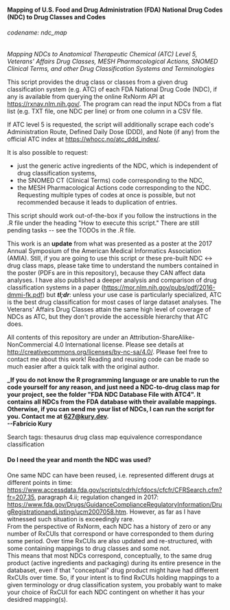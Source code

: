 #### Mapping of U.S. Food and Drug Administration (FDA) National Drug Codes (NDC) to Drug Classes and Codes  
###### codename: ndc_map
*_Mapping NDCs to Anatomical Therapeutic Chemical (ATC) Level 5, Veterans' Affairs Drug Classes, MESH Pharmacological Actions, SNOMED Clinical Terms, and other Drug Classification Systems and Terminologies_*
  
This script provides the drug class or classes from a given drug classification system (e.g. ATC) of each FDA National Drug Code (NDC), if any is available from querying the online RxNorm API at https://rxnav.nlm.nih.gov/. The program can read the input NDCs from a flat list (e.g. TXT file, one NDC per line) or from one column in a CSV file.  
  
If ATC level 5 is requested, the script will additionally scrape each code's Administration Route, Defined Daily Dose (DDD), and Note (if any) from the official ATC index at https://whocc.no/atc_ddd_index/.  
  
It is also possible to request:  
- just the generic active ingredients of the NDC, which is independent of drug classification systems,  
- the SNOMED CT (Clinical Terms) code corresponding to the NDC,  
- the MESH Pharmacological Actions code corresponding to the NDC.  
Requesting multiple types of codes at once is possible, but not recommended because it leads to duplication of entries.  
  
This script should work out-of-the-box if you follow the instructions in the .R  file under the heading "How to execute this script." There are still pending tasks -- see the TODOs in the .R file.
  
This work is an **update** from what was presented as a poster at the 2017 Annual Symposium of the American Medical Informatics Association (AMIA). Still, if you are going to use this script or these pre-built NDC <-> drug class maps, please take time to understand the numbers contained in the poster (PDFs are in this repository), because they CAN affect data analyses. I have also published a deeper analysis and comparison of drug classification systems in a paper (https://mor.nlm.nih.gov/pubs/pdf/2016-dmmi-fk.pdf) but **_tl;dr_**: unless your use case is particularly specialized, ATC is the best drug classification for most cases of large dataset analyses. The Veterans' Affairs Drug Classes attain the same high level of coverage of NDCs as ATC, but they don't provide the accessible hierarchy that ATC does.  
  
All contents of this repository are under an Attribution-ShareAlike-NonCommercial 4.0 International license. Please see details at http://creativecommons.org/licenses/by-nc-sa/4.0/. Please feel free to contact me about this work! Reading and reusing code can be made so much easier after a quick talk with the original author.  
  
**_If you do not know the R programming language or are unable to run the code yourself for any reason, and just need a NDC-to-drug class map for your project, see the folder "FDA NDC Database File with ATC4". It contains all NDCs from the FDA database with their available mappings. Otherwise, if you can send me your list of NDCs, I can run the script for you. Contact me at 627@kury.dev.**  
**--Fabrício Kury**  
  
Search tags: thesaurus drug class map equivalence correspondance classification
  
#### Do I need the year and month the NDC was used?  
One same NDC can have been reused, i.e. represented different drugs at different points in time: https://www.accessdata.fda.gov/scripts/cdrh/cfdocs/cfcfr/CFRSearch.cfm?fr=207.35, paragraph 4.ii; regulation changed in 2017: https://www.fda.gov/Drugs/GuidanceComplianceRegulatoryInformation/DrugRegistrationandListing/ucm2007058.htm. However, as far as I have witnessed such situation is exceedingly rare.  
From the perspective of RxNorm, each NDC has a history of zero or any number of RxCUIs that correspond or have corresponded to them during some period. Over time RxCUIs are also updated and re-structured, with some containing mappings to drug classes and some not.  
This means that most NDCs correspond, conceptually, to the same drug product (active ingredients and packaging) during its entire presence in the databaset, even if that "conceptual" drug product might have had different RxCUIs over time. So, if your intent is to find RxCUIs holding mappings to a given terminology or drug classification system, you probably want to make your choice of RxCUI for each NDC contingent on whether it has your desidred mapping(s).   
  